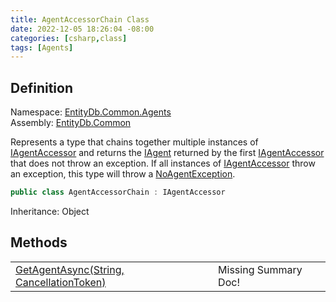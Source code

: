 ```yaml
---
title: AgentAccessorChain Class
date: 2022-12-05 18:26:04 -08:00
categories: [csharp,class]
tags: [Agents]
---
```


## Definition
Namespace: <a href='/posts/csharp.namespace.entitydb.common.agents/'>EntityDb.Common.Agents</a><br />
Assembly: <a href='/posts/csharp.assembly.entitydb.common/'>EntityDb.Common</a><br />

Represents a type that chains together multiple instances of <a href='/posts/csharp.interface.entitydb.abstractions.agents.iagentaccessor/'>IAgentAccessor</a> and returns the
<a href='/posts/csharp.interface.entitydb.abstractions.agents.iagent/'>IAgent</a> returned by the first <a href='/posts/csharp.interface.entitydb.abstractions.agents.iagentaccessor/'>IAgentAccessor</a> that does not throw an exception.
If all instances of <a href='/posts/csharp.interface.entitydb.abstractions.agents.iagentaccessor/'>IAgentAccessor</a> throw an exception, this type will throw a
<a href='/posts/csharp.class.entitydb.common.exceptions.noagentexception/'>NoAgentException</a>.

```cs
public class AgentAccessorChain : IAgentAccessor
```
Inheritance: Object
## Methods
<table><tr><td><!--/posts/csharp.notimplemented.entitydb.common.agents.agentaccessorchain.getagentasync/--><a href='#'>GetAgentAsync(String, CancellationToken)</a></td><td>Missing Summary Doc!</td></tr></table>
